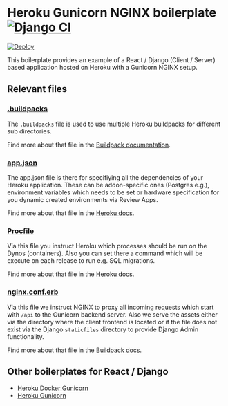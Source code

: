 # Heroku Gunicorn NGINX boilerplate [![Django CI](https://github.com/scoutbee/heroku-nginx-gunicorn-boilerplate/workflows/Django%20CI/badge.svg)](https://github.com/scoutbee/heroku-nginx-gunicorn-boilerplate/actions)

[![Deploy](https://www.herokucdn.com/deploy/button.svg)](https://heroku.com/deploy?template=https://github.com/scoutbee/heroku-docker-gunicorn-boilerplate)

This boilerplate provides an example of a React / Django (Client / Server) based application hosted on Heroku with a Gunicorn NGINX setup.

## Relevant files

### [.buildpacks](https://github.com/scoutbee/heroku-nginx-gunicorn-boilerplate/blob/master/.buildpacks)

The `.buildpacks` file is used to use multiple Heroku buildpacks for different sub directories.

Find more about that file in the [Buildpack documentation](https://github.com/negativetwelve/heroku-buildpack-subdir).

### [app.json](https://github.com/scoutbee/heroku-nginx-gunicorn-boilerplate/blob/master/heroku.yml)

The app.json file is there for specifiying all the dependencies of your Heroku application. These can be addon-specific ones (Postgres e.g.), environment variables which needs to be set or hardware specification for you dynamic created environments via Review Apps.

Find more about that file in the [Heroku docs](https://devcenter.heroku.com/articles/app-json-schema).

### [Procfile](https://github.com/scoutbee/heroku-nginx-gunicorn-boilerplate/blob/master/Procfile)

Via this file you instruct Heroku which processes should be run on the Dynos (containers). Also you can set there a command which will be execute on each release to run e.g. SQL migrations.

Find more about that file in the [Heroku docs](https://devcenter.heroku.com/articles/procfile).

### [nginx.conf.erb](https://github.com/scoutbee/heroku-nginx-gunicorn-boilerplate/blob/master/backend/config/nginx.conf.erb)

Via this file we instruct NGINX to proxy all incoming requests which start with `/api` to the Gunicorn backend server. Also we serve the assets either via the directory where the client frontend is located or if the file does not exist via the Django `staticfiles` directory to provide Django Admin functionality.

Find more about that file in the [Buildpack docs](https://github.com/heroku/heroku-buildpack-nginx).

## Other boilerplates for React / Django

- [Heroku Docker Gunicorn](https://github.com/scoutbee/heroku-docker-gunicorn-boilerplate)
- [Heroku Gunicorn](https://github.com/scoutbee/heroku-gunicorn-boilerplate)
